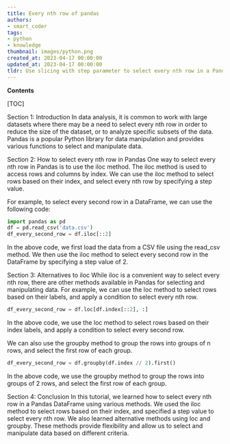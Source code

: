 ```yaml
---
title: Every nth row of pandas
authors:
- smart_coder
tags:
- python
- knowledge
thumbnail: images/python.png
created_at: 2023-04-17 00:00:00
updated_at: 2023-04-17 00:00:00
tldr: Use slicing with step parameter to select every nth row in a Pandas DataFrame, such as df[startendn].
---
```


**Contents**

[TOC]

Section 1: Introduction
In data analysis, it is common to work with large datasets where there may be a need to select every nth row in order to reduce the size of the dataset, or to analyze specific subsets of the data. Pandas is a popular Python library for data manipulation and provides various functions to select and manipulate data.

Section 2: How to select every nth row in Pandas
One way to select every nth row in Pandas is to use the iloc method. The iloc method is used to access rows and columns by index. We can use the iloc method to select rows based on their index, and select every nth row by specifying a step value.

For example, to select every second row in a DataFrame, we can use the following code:

```python
import pandas as pd
df = pd.read_csv('data.csv')
df_every_second_row = df.iloc[::2]
```

In the above code, we first load the data from a CSV file using the read_csv method. We then use the iloc method to select every second row in the DataFrame by specifying a step value of 2.

Section 3: Alternatives to iloc
While iloc is a convenient way to select every nth row, there are other methods available in Pandas for selecting and manipulating data. For example, we can use the loc method to select rows based on their labels, and apply a condition to select every nth row.

```python
df_every_second_row = df.loc[df.index[::2], :]
```

In the above code, we use the loc method to select rows based on their index labels, and apply a condition to select every second row.

We can also use the groupby method to group the rows into groups of n rows, and select the first row of each group.

```python
df_every_second_row = df.groupby(df.index // 2).first()
```

In the above code, we use the groupby method to group the rows into groups of 2 rows, and select the first row of each group.

Section 4: Conclusion
In this tutorial, we learned how to select every nth row in a Pandas DataFrame using various methods. We used the iloc method to select rows based on their index, and specified a step value to select every nth row. We also learned alternative methods using loc and groupby. These methods provide flexibility and allow us to select and manipulate data based on different criteria.
